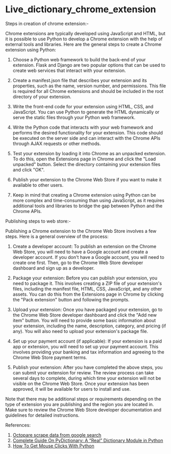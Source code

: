 # Live_dictionary_chrome_extension
Steps in creation of chrome extension:-

Chrome extensions are typically developed using JavaScript and HTML, but it is possible to use Python to develop a Chrome extension with the help of external tools and libraries. Here are the general steps to create a Chrome extension using Python:

1. Choose a Python web framework to build the back-end of your extension. Flask and Django are two popular options that can be used to create web services that interact with your extension.

2. Create a manifest.json file that describes your extension and its properties, such as the name, version number, and permissions. This file is required for all Chrome extensions and should be included in the root directory of your extension.

3. Write the front-end code for your extension using HTML, CSS, and JavaScript. You can use Python to generate the HTML dynamically or serve the static files through your Python web framework.

4. Write the Python code that interacts with your web framework and performs the desired functionality for your extension. This code should be executed on the server side and can interact with the Chrome APIs through AJAX requests or other methods.

5. Test your extension by loading it into Chrome as an unpacked extension. To do this, open the Extensions page in Chrome and click the "Load unpacked" button. Select the directory containing your extension files and click "OK".

6. Publish your extension to the Chrome Web Store if you want to make it available to other users.

7. Keep in mind that creating a Chrome extension using Python can be more complex and time-consuming than using JavaScript, as it requires additional tools and libraries to bridge the gap between Python and the Chrome APIs.

Publishing steps to web store:-

Publishing a Chrome extension to the Chrome Web Store involves a few steps. Here is a general overview of the process:

1. Create a developer account: To publish an extension on the Chrome Web Store, you will need to have a Google account and create a developer account. If you don't have a Google account, you will need to create one first. Then, go to the Chrome Web Store developer dashboard and sign up as a developer.

2. Package your extension: Before you can publish your extension, you need to package it. This involves creating a ZIP file of your extension's files, including the manifest file, HTML, CSS, JavaScript, and any other assets. You can do this from the Extensions page in Chrome by clicking the "Pack extension" button and following the prompts.

3. Upload your extension: Once you have packaged your extension, go to the Chrome Web Store developer dashboard and click the "Add new item" button. You will need to provide some basic information about your extension, including the name, description, category, and pricing (if any). You will also need to upload your extension's package file.

4. Set up your payment account (if applicable): If your extension is a paid app or extension, you will need to set up your payment account. This involves providing your banking and tax information and agreeing to the Chrome Web Store payment terms.

5. Publish your extension: After you have completed the above steps, you can submit your extension for review. The review process can take several days to complete, during which time your extension will not be visible on the Chrome Web Store. Once your extension has been approved, it will be available for users to install and use.

Note that there may be additional steps or requirements depending on the type of extension you are publishing and the region you are located in. Make sure to review the Chrome Web Store developer documentation and guidelines for detailed instructions.

References:
1. [Octopare scrape data from google search](https://youtu.be/_R8pNl41iUg)
2. [Complete Guide On PyDictionary: A “Real” Dictionary Module in Python](https://analyticsindiamag.com/complete-guide-on-pydictionary-a-real-dictionary-module-in-python/#:~:text=listed%20in%20it.-,PyDictionary%20is%20an%20open%2Dsource%20python%20library%20that%20is%20used,linguistic%20properties%20of%20different%20words.)
3. [How To Get Mouse Clicks With Python](https://analyticsindiamag.com/complete-guide-on-pydictionary-a-real-dictionary-module-in-python/#:~:text=listed%20in%20it.-,PyDictionary%20is%20an%20open%2Dsource%20python%20library%20that%20is%20used,linguistic%20properties%20of%20different%20words.)
